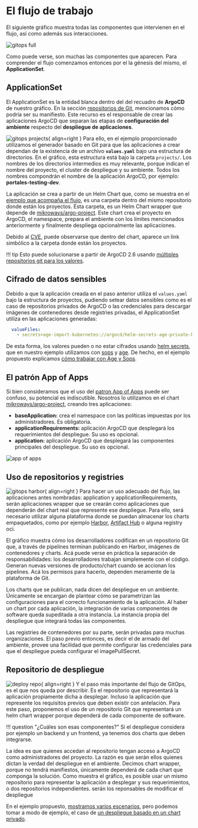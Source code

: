 # El flujo de trabajo

El siguiente gráfico muestra todas las componentes que intervienen en el flujo,
así como además sus interacciones.

![gitops full](gitops-full.png)

Como puede verse, son muchas las componentes que aparecen. Para comprender el
flujo comenzamos entonces por el la génesis del mismo, el **ApplicationSet**.

## ApplicationSet

El ApplicationSet es la entidad blanca dentro del del recuadro de **ArgoCD** de
nuestro gráfico. En la sección [repositorios de Git](./git-repositories.md),
mencionamos cómo podría ser su manifiesto. Este recurso es el responsable de
crear las aplicaciones ArgoCD que separan las etapas de **configuración del
ambiente** respecto del **despliegue de aplicaciones**.

![gitops projects](gitops-appset-projects.png){ align=right }
Para ello, en el ejemplo proporcionado utilizamos el generador basado en Git
para que las aplicaciones a crear dependan de la existencia de un archivo
**`values.yaml`** bajo una estructura de directorios. En el gráfico,
esta estructura está bajo la carpeta `projects/`. Los nombres de los directorios
intermedios es muy relevante, porque indican el nombre del proyecto, el cluster
de despliegue y su ambiente. Todos los nombres compondrán el nombre de la
aplicación ArgoCD, por ejemplo: **portales-testing-dev**.

La aplicación se crea a partir de un Helm Chart que, como se muestra en el
[ejemplo que acompaña el flujo](https://github.com/Mikroways/argo-gitops-demo-example/tree/main/charts/custom-argo-project),
es una carpeta dentro del mismo repositorio donde están los proyectos. Esta
carpeta, es un Helm Chart wrapper que depende de [mikroways/argo-project](https://github.com/Mikroways/argo-gitops-flow/tree/main/charts/argo-project).
Este chart crea el proyecto en ArgoCD, el namespace, prepara el ambiente con los
límites mencionados anteriormente y finalmente despliega opcionalmente las
aplicaciones.

Debido al [CVE](https://cve.mitre.org/cgi-bin/cvename.cgi?name=CVE-2022-24348),
puede observarse que dentro del chart, aparece un link simbólico a la carpeta
donde están los proyectos.

!!! tip
    Esto puede solucionarse a partir de ArgoCD 2.6 usando [múltiples
    repositorios git para los valores](https://argo-cd.readthedocs.io/en/stable/user-guide/multiple_sources/#helm-value-files-from-external-git-repository).

## Cifrado de datos sensibles

Debido a que la aplicación creada en el paso anterior utiliza el `values.yaml`
bajo la estructura de proyectos, pudiendo setear datos sensibles como es el caso
de repositorios privados de ArgoCD o las credenciales para descargar imágenes de
contenedores desde registries privadas, el ApplicationSet utiliza en las
aplicaciones generadas:

```yaml
  valueFiles:
    - secrets+age-import-kubernetes://argocd/helm-secrets-age-private-key#key.txt?{{path}}/values.yaml
```

De esta forma, los valores pueden o no estar cifrados usando [helm
secrets](https://github.com/jkroepke/helm-secrets), que en nuestro ejemplo
utilizamos con [sops](https://github.com/mozilla/sops) y
[age](https://github.com/FiloSottile/age). De hecho, en el ejemplo propuesto
explicamos [cómo trabajar con Age y
Sops](https://github.com/Mikroways/argo-gitops-demo-example/tree/main/projects#configurando-las-claves-para-poder-cifrar-valores).

## El patrón App of Apps

Si bien consideramos que el uso del [patron App of Apps](https://argo-cd.readthedocs.io/en/stable/operator-manual/cluster-bootstrapping/#app-of-apps-pattern)
puede ser confuso, su potencial es indiscutible. Nosotros lo utilizamos en el
chart [mikroways/argo-project](https://github.com/Mikroways/argo-gitops-flow/tree/main/charts/argo-project),
creando tres aplicaciones:

* **baseApplication:** crea el namespace con las políticas impuestas por los
  administradores. Es obligatoria.
* **applicationRequirements:** aplicación ArgoCD que desplegará los
  requerimientos del despliegue. Su uso es opcional.
* **application:** aplicación ArgoCD que desplegará las componentes principales
  del despliegue. Su uso es opcional.

![app of apps](./gitops-app-of-apps.png)

## Uso de repositorios y registries

![gitops harbor](gitops-repo.png){ align=right }
Para hacer un uso adecuado del flujo, las aplicaciones antes nombradas:
application y applicationRequirements, serán aplicaciones wrapper que se crearán
como aplicaciones que dependerán del chart real que represente ese despliegue.
Para ello, será necesario utilizar alguna plataforma donde se puedan almacenar
los charts empaquetados, como por ejemplo [Harbor](https://goharbor.io/),
[Artifact Hub](https://github.com/artifacthub/hub) o alguna registry oci.

El gráfico muestra cómo los desarrolladores codifican en un repositorio Git que,
a través de pipelines terminan publicando en Harbor, imágenes de contenedores y
charts. Acá puede verse en práctica la separación de responsabilidades: los
desarrolladores trabajan simplemente con el código. Generan nuevas versiones de
producto/chart cuando se accionan los pipelines. Acá los permisos para hacerlo,
dependen meramente de la plataforma de Git.

Los charts que se publican, nada dicen del despliegue en un ambiente. Únicamente
se encargan de plantear cómo se parametrizan las configuraciones para el
correcto funcionamiento de la aplicación. Al haber un chart por cada aplicación,
la integración de varias componentes de software queda supeditada a otra
instancia. La instancia propia del despliegue que integrará todas las
componentes.

Las registries de contenedores por su parte, serán privadas para muchas
organizaciones. El paso previo entonces, es decir el de armado del ambiente,
provee una facilidad que permite configurar las credenciales para que el
despliegue pueda configurar el imagePullSecret.

## Repositorio de despliegue

![deploy repo](gitops-deploy-repo.png){ align=right }
Y el paso más importante del flujo de GitOps, es el que nos queda por
describir. Es el repositorio que representará la aplicación propiamente dicha a
desplegar. Incluso la aplicación que represente los requisitos previos que deben
existir con antelación. Para este paso, proponemos el uso de un repositorio Git
que representará un helm chart wrapper porque dependerá de cada componente de
software.

!!! question "¿Cuáles son esas componentes?"
    Si el despliegue considera por ejemplo un backend y un frontend, ya tenemos
    dos charts que deben integrarse.

La idea es que quienes accedan al repositorio tengan acceso a ArgoCD como
administradores del proyecto. La razón es que serán ellos quienes dictan la
verdad del despliegue en el ambiente. Decimos chart wrapper, porque no tendrá
manifiestos, únicamente dependerá de cada chart que componga la solución. Como
muestra el gráfico, es posible usar un mismo repositorio para representar la
aplicación a desplegar y sus requerimientos, o dos repositorios independientes.
serán los reponsables de modificar el despliegue

En el ejemplo propuesto, [mostramos varios
escenarios](https://github.com/Mikroways/argo-gitops-demo-example/tree/main/projects#despliegues-con-el-marco-de-trabajo),
pero podemos tomar a modo de ejemplo, el caso de [un despliegue basado en un
chart privado](https://github.com/Mikroways/argo-gitops-private-template/tree/main/gitops-private-chart).
